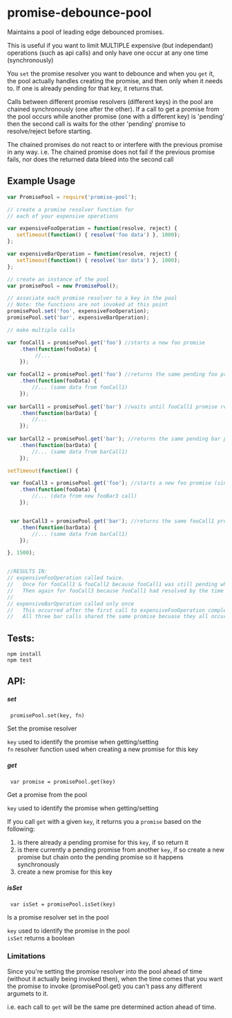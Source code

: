 # promise-debounce-pool

Maintains a pool of leading edge debounced promises.

This is useful if you want to limit MULTIPLE expensive (but independant) operations (such as api calls) and only 
have one occur at any one time (synchronously)

You `set` the promise resolver you want to debounce and when you `get` it, the pool actually handles creating the promise, and then
only when it needs to. If one is already pending for that key, it returns that.

Calls between different promise resolvers (different keys) in the pool are chained synchronously (one after the other).
If a call to get a promise from the pool occurs while another promise (one with a different key) is 'pending'
then the second call is waits for the other 'pending' promise to resolve/reject before starting.

The chained promises do not react to or interfere with the previous promise in any way. 
i.e. The chained promise does not fail if the previous promise fails, nor does the returned data bleed into the 
second call

## Example Usage
 

```js
var PromisePool = require('promise-pool');

// create a promise resolver function for
// each of your expensive operations 

var expensiveFooOperation = function(resolve, reject) {
   setTimeout(function() { resolve('foo data') }, 1000);
};

var expensiveBarOperation = function(resolve, reject) {
   setTimeout(function() { resolve('bar data') }, 1000);
};

// create an instance of the pool
var promisePool = new PromisePool();

// associate each promise resolver to a key in the pool
// Note: the functions are not invoked at this point
promisePool.set('foo', expensiveFooOperation);
promisePool.set('bar', expensiveBarOperation);

// make multiple calls

var fooCall1 = promisePool.get('foo') //starts a new foo promise
    .then(function(fooData) {
         //...
    }); 

var fooCall2 = promisePool.get('foo') //returns the same pending foo promise (fooCall1)
    .then(function(fooData) {
        //... (same data from fooCall1)
    }); 
    
var barCall1 = promisePool.get('bar') //waits until fooCall1 promise resolved/rejected then creates a new bar promise
    .then(function(barData) {
        //...
    }); 
    
var barCall2 = promisePool.get('bar'); //returns the same pending bar promise (barCall1)
    .then(function(barData) {
        //... (same data from barCall1)
    }); 

setTimeout(function() {

 var fooCall3 = promisePool.get('foo'); //starts a new foo promise (since previous fooCall1 promise has now resolved)
    .then(function(fooData) {
        //... (data from new fooBar3 call)
    }); 


 var barCall3 = promisePool.get('bar'); //returns the same fooCall1 promise from before, its still pending
    .then(function(barData) {
        //... (same data from barCall1)
    }); 

}, 1500);


//RESULTS IN:
// expensiveFooOperation called twice. 
//   Once for fooCall1 & fooCall2 because fooCall1 was still pending whn fooCall2 occurred
//   Then again for fooCall3 because fooCall1 had resolved by the time fooCall3 occurred. 
//
// expensiveBarOperation called only once
//   This occurred after the first call to expensiveFooOperation completed. 
//   All three bar calls shared the same promise becuase they all occurred before barCall1 had resolved.
```

## Tests:

```
npm install
npm test
```

## API:

##### set
` promisePool.set(key, fn)` 

Set the promise resolver

`key` used to identify the promise when getting/setting \
`fn` resolver function used when creating a new promise for this key


##### get
` var promise = promisePool.get(key)`

Get a promise from the pool

`key` used to identify the promise when getting/setting

If you call `get` with a given `key`, it returns you a `promise` based on the following:
1) is there already a pending promise for this `key`, if so return it
2) is there currently a pending promise from another `key`, if so create a new promise but chain
   onto the pending promise so it happens synchronously
3) create a new promise for this key


##### isSet
` var isSet = promisePool.isSet(key)`

Is a promise resolver set in the pool

`key` used to identify the promise in the pool \
`isSet` returns a boolean


### Limitations
Since you're setting the promise resolver into the pool ahead of time (without it actually being invoked then),
when the time comes that you want the promise to invoke (promisePool.get) you can't pass any different argumets to it.

i.e. each call to `get` will be the same pre determined action ahead of time.

